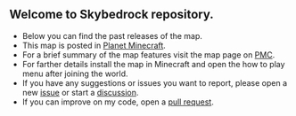 ## Welcome to Skybedrock repository.<br>
- Below you can find the past releases of the map.<br>
- This map is posted in <a href="https://www.planetminecraft.com/project/skybedrock-1-0-3/">Planet Minecraft</a>.<br>
- For a brief summary of the map features visit the map page on <a href="https://www.planetminecraft.com/project/skybedrock-1-0-3/">PMC</a>.<br>
- For farther details install the map in Minecraft and open the how to play menu after joining the world.<br>
- If you have any suggestions or issues you want to report, please open a new <a href="https://github.com/Yasser444o/Skybedrock/issues">issue</a> or start a <a href="https://github.com/Yasser444o/Skybedrock/discussions/1#discussion-6206144">discussion</a>.<br>
- If you can improve on my code, open a <a href="https://github.com/Yasser444o/Skybedrock/pulls">pull request</a>.<br>
